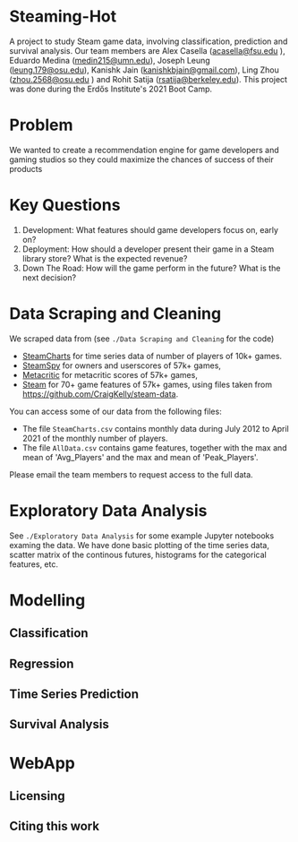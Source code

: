 # Steaming-Hot
A project to study Steam game data, involving classification, prediction and survival analysis. Our team members are Alex Casella (acasella@fsu.edu
), Eduardo Medina (medin215@umn.edu), Joseph Leung (leung.179@osu.edu), Kanishk Jain (kanishkbjain@gmail.com), Ling Zhou (zhou.2568@osu.edu
) and Rohit Satija (rsatija@berkeley.edu). This project was done during the Erdős Institute's 2021 Boot Camp.

# Problem
We wanted to create a recommendation engine for game developers and gaming studios so they could maximize the chances of success of their products

# Key Questions
1. Development: What features should game developers focus on, early on?
2. Deployment: How should a developer present their game in a Steam library store? What is the expected revenue?
3. Down The Road: How will the game perform in the future? What is the next decision?

# Data Scraping and Cleaning

We scraped data from (see ``./Data Scraping and Cleaning`` for the code)
- [SteamCharts](https://steamcharts.com/) for time series data of number of players of 10k+ games.
- [SteamSpy](https://steamspy.com/) for owners and userscores of 57k+ games, 
- [Metacritic](https://www.metacritic.com/) for metacritic scores of 57k+ games,
- [Steam](https://store.steampowered.com/) for 70+ game features of 57k+ games, using files taken from https://github.com/CraigKelly/steam-data.

You can access some of our data from the following files:
- The file `SteamCharts.csv` contains monthly data during July 2012 to April 2021 of the monthly number of players.
- The file `AllData.csv` contains game features, together with the max and mean of 'Avg_Players' and the max and mean of 'Peak_Players'.

Please email the team members to request access to the full data. 

# Exploratory Data Analysis

See ``./Exploratory Data Analysis`` for some example Jupyter notebooks examing the data. We have done basic plotting of the time series data, scatter matrix of the continous futures, histograms for the categorical features, etc.

# Modelling

## Classification

## Regression

## Time Series Prediction

## Survival Analysis

# WebApp

## Licensing

## Citing this work
